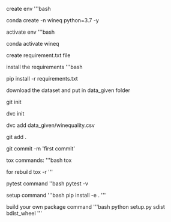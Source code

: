 create env
'''bash

conda create -n wineq python=3.7 -y

activate env
'''bash

conda activate wineq

create requirement.txt file

install the requirements
'''bash

pip install -r requirements.txt

download the dataset and put in data_given folder

git init

dvc init

dvc add data_given/winequality.csv

git add .

git commit -m 'first commit' 


tox commands:
'''bash
tox

for rebuild
tox -r
'''

pytest command
''bash
pytest -v

setup command
'''bash
pip install -e .
'''

build your own package command
'''bash
python setup.py sdist bdist_wheel
'''
